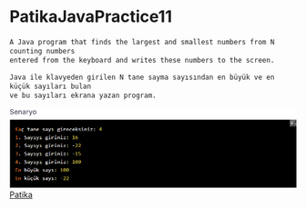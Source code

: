# PatikaJavaPractice11
```
A Java program that finds the largest and smallest numbers from N counting numbers 
entered from the keyboard and writes these numbers to the screen.
```

```
Java ile klavyeden girilen N tane sayma sayısından en büyük ve en küçük sayıları bulan 
ve bu sayıları ekrana yazan program.
```
![img.png](Scenario.png)
[Patika](https://www.patika.dev)


